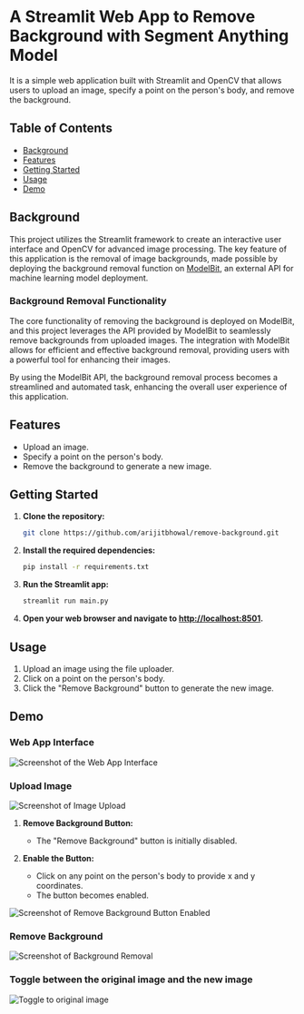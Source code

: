 # A Streamlit Web App to Remove Background with Segment Anything Model

It is a simple web application built with Streamlit and OpenCV that allows users to upload an image, specify a point on the person's body, and remove the background.

## Table of Contents
- [Background](#background)
- [Features](#features)
- [Getting Started](#getting-started)
- [Usage](#usage)
- [Demo](#demo)


## Background

This project utilizes the Streamlit framework to create an interactive user interface and OpenCV for advanced image processing. The key feature of this application is the removal of image backgrounds, made possible by deploying the background removal function on [ModelBit](https://modelbit.com/), an external API for machine learning model deployment.

### Background Removal Functionality

The core functionality of removing the background is deployed on ModelBit, and this project leverages the API provided by ModelBit to seamlessly remove backgrounds from uploaded images. The integration with ModelBit allows for efficient and effective background removal, providing users with a powerful tool for enhancing their images.

By using the ModelBit API, the background removal process becomes a streamlined and automated task, enhancing the overall user experience of this application.

## Features

- Upload an image.
- Specify a point on the person's body.
- Remove the background to generate a new image.

## Getting Started

1. **Clone the repository:**

    ```bash
    git clone https://github.com/arijitbhowal/remove-background.git
    ```

2. **Install the required dependencies:**

    ```bash
    pip install -r requirements.txt
    ```

3. **Run the Streamlit app:**

    ```bash
    streamlit run main.py
    ```

4. **Open your web browser and navigate to [http://localhost:8501](http://localhost:8501).**

## Usage

1. Upload an image using the file uploader.
2. Click on a point on the person's body.
3. Click the "Remove Background" button to generate the new image.

## Demo
### Web App Interface
![Screenshot of the Web App Interface](https://github.com/arijitbhowal/Streamlit-Background-Remover/assets/88677587/599950ce-1ca1-47b6-8a9c-8096239325d6)

### Upload Image
![Screenshot of Image Upload](https://github.com/arijitbhowal/Streamlit-Background-Remover/assets/88677587/0b8a66d1-17cd-4694-b01f-40b8016f7ae5)

1. **Remove Background Button:**
   - The "Remove Background" button is initially disabled.

2. **Enable the Button:**
   - Click on any point on the person's body to provide x and y coordinates.
   - The button becomes enabled.

![Screenshot of Remove Background Button Enabled](https://github.com/arijitbhowal/Streamlit-Background-Remover/assets/88677587/f0193e4d-0ac7-48d1-a109-c54b2b4d654a)

### Remove Background
![Screenshot of Background Removal](https://github.com/arijitbhowal/Streamlit-Background-Remover/assets/88677587/9f8d77ab-afeb-48a8-adb5-422b8e485422)

### Toggle between the original image and the new image
![Toggle to original image](https://github.com/arijitbhowal/Streamlit-Background-Remover/assets/88677587/878415f8-3d24-44cd-8f6a-01df6e108ac2)



